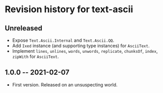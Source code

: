# Revision history for text-ascii

## Unreleased

* Expose `Text.Ascii.Internal` and `Text.Ascii.QQ`.
* Add `Ixed` instance (and supporting type instances) for `AsciiText`.
* Implement `lines`, `unlines`, `words`, `unwords`, `replicate`, `chunksOf`, 
  `index`, `zipWith` for `AsciiText`.

## 1.0.0 -- 2021-02-07

* First version. Released on an unsuspecting world.
